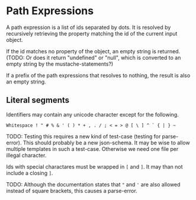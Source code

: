 # Path Expressions

A path expression is a list of ids separated by dots. It is resolved by recursively retrieving the property matching the id
of the current input object.

[](./path-expression-dots.hb-spec.json)

If the id matches no property of the object, an empty string is returned. (TODO: Or does it return "undefined" or "null", which is
converted to an empty string by the mustache-statements?)

[](./path-expression-resolves-to-nothing.hb-spec.json)

If a prefix of the path expressions that resolves to nothing, the result is also an empty string.

[](./path-expression-too-long.hb-spec.json)

## Literal segments

Identifiers may contain any unicode character except for the following.

```
Whitespace ! " # % & ' ( ) * + , . / ; < = > @ [ \ ] ^ ` { | } ~
```

TODO: Testing this requires a new kind of test-case (testing for parse-error). This should probably be a new json-schema.
It may be wise to allow multiple templates in such a test-case. Otherwise we need one file per illegal character.

Ids with special charactares must be wrapped in `[` and `]`. It may than not include a closing `]`.

[](./id-in-square-brackets.hb-spec.json)

TODO: Although the documentation states that `"` and `'` are also allowed instead of square brackets, this causes a parse-error.
